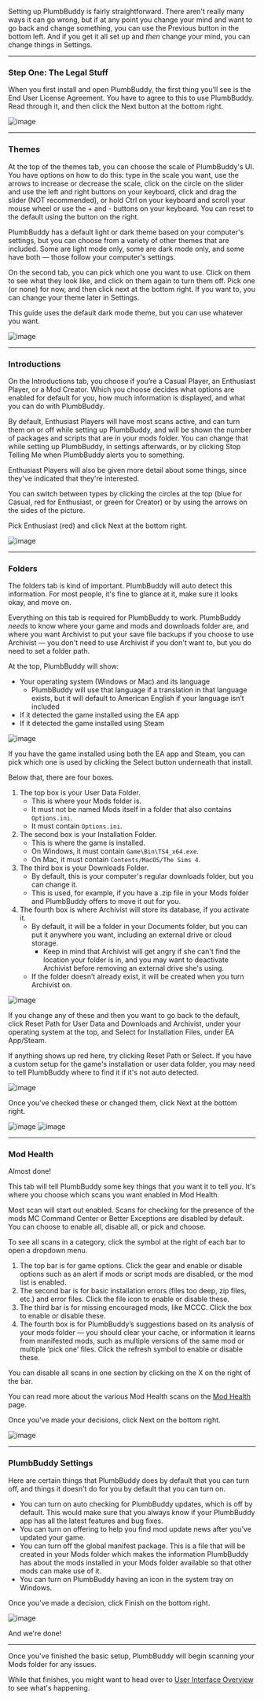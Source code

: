 Setting up PlumbBuddy is fairly straightforward. There aren't really many ways it can go wrong, but if at any point you change your mind and want to go back and change something, you can use the Previous button in the bottom left. And if you get it all set up and *then* change your mind, you can change things in Settings.

---

### Step One: The Legal Stuff

When you first install and open PlumbBuddy, the first thing you’ll see is the End User License Agreement. You have to agree to this to use PlumbBuddy. Read through it, and then click the Next button at the bottom right.

![image](/img/PB-EULA.png "An image of the top of the End User License Agreement, with the other tabs visible as a line of circles along the top")

---

### Themes

At the top of the themes tab, you can choose the scale of PlumbBuddy's UI. You have options on how to do this: type in the scale you want, use the arrows to increase or decrease the scale, click on the circle on the slider and use the left and right buttons on your keyboard, click and drag the slider (NOT recommended), or hold Ctrl on your keyboard and scroll your mouse wheel or use the + and - buttons on your keyboard. You can reset to the default using the button on the right.

PlumbBuddy has a default light or dark theme based on your computer's settings, but you can choose from a variety of other themes that are included. Some are light mode only, some are dark mode only, and some have both — those follow your computer's settings.

On the second tab, you can pick which one you want to use. Click on them to see what they look like, and click on them again to turn them off. Pick one (or none) for now, and then click next at the bottom right. If you want to, you can change your theme later in Settings.

This guide uses the default dark mode theme, but you can use whatever you want.

![image](/img/PB-theme-choice.png "An image woth a slider at the top, with the number 75 above it, and some of the theme choices available in PlumbBuddy below")

---

### Introductions

On the Introductions tab, you choose if you’re a Casual Player, an Enthusiast Player, or a Mod Creator. Which you choose decides what options are enabled for default for you, how much information is displayed, and what you can do with PlumbBuddy.

By default, Enthusiast Players will have most scans active, and can turn them on or off while setting up PlumbBuddy, and will be shown the number of packages and scripts that are in your mods folder. You can change that while setting up PlumbBuddy, in settings afterwards, or by clicking Stop Telling Me when PlumbBuddy alerts you to something.

Enthusiast Players will also be given more detail about some things, since they've indicated that they're interested.

You can switch between types by clicking the circles at the top (blue for Casual, red for Enthusiast, or green for Creator) or by using the arrows on the sides of the picture.

Pick Enthusiast (red) and click Next at the bottom right.

![image](/img/PB-enthusiast-Nancy.png "An image of the Introductions tab in PlumbBuddy. At the top are instructions to use the circles or arrows to choose. Below is an image of Nancy Landgraab playing a video game, with a description of an enthusiast player in front: 'I've been using mods in The Sims 4 for some time and I got PlumbBuddy to help automate all the mod maintenance I need to do. I'm comfortable with the technical stuff, so don't hold back. I want to see all the options, learn what they do, and exercise full control over them. I may have unusual preferences regarding how I want PlumbBuddy to behave.'")

---

### Folders

The folders tab is kind of important. PlumbBuddy will auto detect this information. For most people, it's fine to glance at it, make sure it looks okay, and move on.

Everything on this tab is required for PlumbBuddy to work. PlumbBuddy *needs* to know where your game and mods and downloads folder are, and where you want Archivist to put your save file backups if you choose to use Archivist — you don't need to use Archivist if you don't want to, but you do need to set a folder path.

At the top, PlumbBuddy will show:

* Your operating system (Windows or Mac) and its language
    * PlumbBuddy will use that language if a translation in that language exists, but it will default to American English if your language isn’t included
* If it detected the game installed using the EA app
* If it detected the game installed using Steam

![image](/img/PB-folders-OS.png "An image showing that the user is using Windows and English (Canade), with a Reset Paths button below, and the EA App, with a Select button below, and a Steam symbol to the right with no button below")

If you have the game installed using both the EA app and Steam, you can pick which one is used by clicking the Select button underneath that install.

Below that, there are four boxes.

1. The top box is your User Data Folder.
    * This is where your Mods folder is.
    * It must not be named Mods itself in a folder that also contains `Options.ini`.
    * It must contain `Options.ini`.
2. The second box is your Installation Folder.
    * This is where the game is installed.
    * On Windows, it must contain `Game\Bin\TS4_x64.exe`.
    * On Mac, it must contain `Contents/MacOS/The Sims 4`.
3. The third box is your Downloads Folder.
    * By default, this is your computer's regular downloads folder, but you can change it.
    * This is used, for example, if you have a .zip file in your Mods folder and PlumbBuddy offers to move it out for you.
4. The fourth box is where Archivist will store its database, if you activate it.
    * By default, it will be a folder in your Documents folder, but you can put it anywhere you want, including an external drive or cloud storage.
        * Keep in mind that Archivist will get angry if she can't find the location your folder is in, and you may want to deactivate Archivist before removing an external drive she's using.
    * If the folder doesn’t already exist, it will be created when you turn Archivist on.

![image](/img/PB-folders-files.png "An image of the folders as described above, with a Browse button to the right end of each box")

If you change any of these and then you want to go back to the default, click Reset Path for User Data and Downloads and Archivist, under your operating system at the top, and Select for Installation Files, under EA App/Steam.

If anything shows up red here, try clicking Reset Path or Select. If you have a custom setup for the game's installation or user data folder, you may need to tell PlumbBuddy where to find it if it's not auto detected.

![image](/img/PB-folders-error.png "An image of an invalid Download Folder path, with 'Bruh... there's not even a folder there' in red at the bottom")

Once you’ve checked these or changed them, click Next at the bottom right.

![image](/img/PB-folder-mac.png "An image of a Mac user's folder settings")
![image](/img/PB-folder-windows.png "An image of a Windows user's folder settings")

---

### Mod Health

Almost done!

This tab will tell PlumbBuddy some key things that you want it to tell *you*. It's where you choose which scans you want enabled in Mod Health.

Most scan will start out enabled. Scans for checking for the presence of the mods MC Command Center or Better Exceptions are disabled by default. You can choose to enable all, disable all, or pick and choose.

To see all scans in a category, click the symbol at the right of each bar to open a dropdown menu.

1. The top bar is for game options. Click the gear and enable or disable options such as an alert if mods or script mods are disabled, or the mod list is enabled.
2. The second bar is for basic installation errors (files too deep, zip files, etc.) and error files. Click the file icon to enable or disable these.
3. The third bar is for missing encouraged mods, like MCCC. Click the box to enable or disable these.
4. The fourth box is for PlumbBuddy’s suggestions based on its analysis of your mods folder — you should clear your cache, or information it learns from manifested mods, such as multiple versions of the same mod or multiple ‘pick one’ files. Click the refresh symbol to enable or disable these.

You can disable all scans in one section by clicking on the X on the right of the bar.

You can read more about the various Mod Health scans on the [Mod Health](https://plumbbuddy.app/text-guides/enthusiast-mod-health) page.

Once you've made your decisions, click Next on the bottom right.

![image](/img/PB-Setup-ModHealth-Enth.png "An image of the Mod Health settings as described above: four bars with various coloured bubbles inside each with text, representing Mod Health scans. At the right of each bar is an x for removing all scans and a symbol to click to open a dropdown menu. At the bottom are Enable All, Disable All, and Set Default buttons.")

---

### PlumbBuddy Settings

Here are certain things that PlumbBuddy does by default that you can turn off, and things it doesn't do for you by default that you can turn on.

* You can turn on auto checking for PlumbBuddy updates, which is off by default. This would make sure that you always know if your PlumbBuddy app has all the latest features and bug fixes.
* You can turn on offering to help you find mod update news after you’ve updated your game.
* You can turn off the global manifest package. This is a file that will be created in your Mods folder which makes the information PlumbBuddy has about the mods installed in your Mods folder available so that other mods can make use of it.
* You can turn on PlumbBuddy having an icon in the system tray on Windows.

Once you’ve made a decision, click Finish on the bottom right.

![image](/img/PB-PBsettings-Enth.png "An image of the PlumbBuddy app settings, with 'Automatically check for updates' and 'Offer to find mod update news when the game is patched' toggled off,  'Generate global manifest package' toddled on, and 'Show an icon in the system tray' toggled off")

And we're done!

---

Once you've finished the basic setup, PlumbBuddy will begin scanning your Mods folder for any issues. 

While that finishes, you might want to head over to [User Interface Overview](https://plumbbuddy.app/text-guides/enthusiast-ui) to see what's happening.